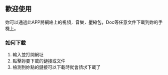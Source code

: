 ## 歡迎使用

妳可以通過此APP將網絡上的視頻，音樂，壓縮包，Doc等任意文件下載到妳的手機上。

### 如何下載

1. 輸入並打開網址
2. 點擊妳要下載的鏈接或文件
3. 檢測到妳點的鏈接可以下載時就會請求下載了
